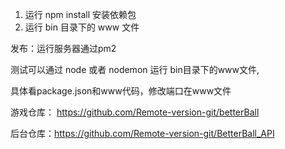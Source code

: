 1. 运行 npm install 安装依赖包
2. 运行 bin 目录下的 www 文件

发布：运行服务器通过pm2

测试可以通过 node 或者 nodemon 运行 bin目录下的www文件,

具体看package.json和www代码，修改端口在www文件



游戏仓库： https://github.com/Remote-version-git/betterBall

后台仓库：https://github.com/Remote-version-git/BetterBall_API
